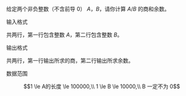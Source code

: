 给定两个非负整数（不含前导 $0$） $A$，$B$，请你计算 $A/B$ 的商和余数。

输入格式

共两行，第一行包含整数 $A$，第二行包含整数 $B$。

输出格式

共两行，第一行输出所求的商，第二行输出所求余数。

数据范围

$$1 \le A的长度 \le 100000,\\
1 \le B \le 10000,\\
B 一定不为 0$$